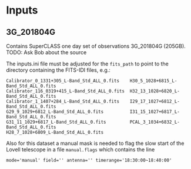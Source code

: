 # Inputs

## 3G_201804G

Contains SuperCLASS one day set of observations 3G_201804G (205GB).
TODO: Ask Bob about the source

The inputs.ini file must be adjusted for the `fits_path` to point to the directory containing the FITS-IDI files, e.g.:

```
Calibrator_0_1331+305_L-Band_Std_ALL_0.fits    H30_5_1028+6815_L-Band_Std_ALL_0.fits
Calibrator_116_0319+415_L-Band_Std_ALL_0.fits  H32_13_1028+6820_L-Band_Std_ALL_0.fits
Calibrator_1_1407+284_L-Band_Std_ALL_0.fits    I29_17_1027+6812_L-Band_Std_ALL_0.fits
G29_9_1029+6812_L-Band_Std_ALL_0.fits          I31_15_1027+6817_L-Band_Std_ALL_0.fits
G31_11_1029+6817_L-Band_Std_ALL_0.fits         PCAL_3_1034+6832_L-Band_Std_ALL_0.fits
H28_7_1028+6809_L-Band_Std_ALL_0.fits
```

Also for this dataset a manual mask is needed to flag the slow start of the Lovell telescope in a file `manual.flags` which contains the line

```
mode='manual' field='' antenna='' timerange='18:30:00~18:40:00'
```

